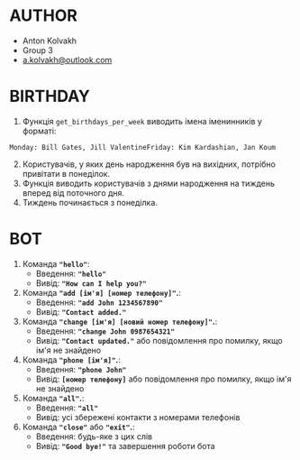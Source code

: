 
# AUTHOR
- Anton Kolvakh
- Group 3
- a.kolvakh@outlook.com

# BIRTHDAY
1.  Функція  `get_birthdays_per_week`  виводить імена іменинників у форматі:

```
Monday: Bill Gates, Jill ValentineFriday: Kim Kardashian, Jan Koum
```

2.  Користувачів, у яких день народження був на вихідних, потрібно привітати в понеділок.
3.  Функція виводить користувачів з днями народження на тиждень вперед від поточного дня.
4.  Тиждень починається з понеділка.

# BOT
1.  Команда  **`"hello"`**:
    -   Введення:  **`"hello"`**
    -   Вивід:  **`"How can I help you?"`**
2.  Команда  **`"add [ім'я] [номер телефону]"`.**:
    -   Введення:  **`"add John 1234567890"`**
    -   Вивід:  **`"Contact added."`**
3.  Команда  **`"change [ім'я] [новий номер телефону]"`.**:
    -   Введення:  **`"change John 0987654321"`**
    -   Вивід:  **`"Contact updated."`**  або повідомлення про помилку, якщо ім'я не знайдено
4.  Команда  **`"phone [ім'я]"`.**:
    -   Введення:  **`"phone John"`**
    -   Вивід:  **`[номер телефону]`**  або повідомлення про помилку, якщо ім'я не знайдено
5.  Команда  **`"all"`.**:
    -   Введення:  **`"all"`**
    -   Вивід: усі збережені контакти з номерами телефонів
6.  Команда  **`"close"`**  або  **`"exit"`.**:
    -   Введення: будь-яке з цих слів
    -   Вивід:  **`"Good bye!"`**  та завершення роботи бота